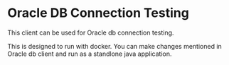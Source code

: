 Oracle DB Connection Testing
============================

This client can be used for Oracle db connection testing. 

This is designed to run with docker. You can make changes mentioned in Oracle db client and run as a standlone java application.

